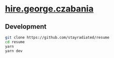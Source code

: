 # [hire.george.czabania](https://hire.george.czabania.com)

## Development

```bash
git clone https://github.com/stayradiated/resume
cd resume
yarn
yarn dev
```
